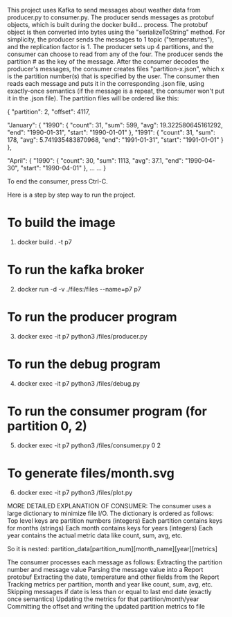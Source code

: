 This project uses Kafka to send messages about weather data from producer.py to consumer.py. The producer sends messages as protobuf objects, which is built during the docker build... process. The protobuf object is then converted into bytes using the "serializeToString" method. 
For simplicity, the producer sends the messages to 1 topic ("temperatures"), and the replication factor is 1. The producer sets up 4 partitions, and the consumer can choose to read from any of the four. The producer sends the partition # as the key of the message. 
After the consumer decodes the producer's messages, the consumer creates files "partition-x.json", which x is the partition number(s) that is specified by the user. The consumer then reads each message and puts it in the corresponding .json file, using exactly-once semantics (if the message is a repeat, the consumer won't put it in the .json file).
The partition files will be ordered like this:

{
  "partition": 2,
  "offset": 4117,

  "January": {
    "1990": {
      "count": 31,
      "sum": 599,
      "avg": 19.322580645161292,
      "end": "1990-01-31",
      "start": "1990-01-01"
    },
    "1991": {
      "count": 31,
      "sum": 178,
      "avg": 5.741935483870968,
      "end": "1991-01-31",
      "start": "1991-01-01"
    }
  },

  "April": {
    "1990": {
      "count": 30,
      "sum": 1113,
      "avg": 37.1,
      "end": "1990-04-30",
      "start": "1990-04-01"
    },
    ...
  ...
}

To end the consumer, press Ctrl-C.

Here is a step by step way to run the project.

# To build the image
1) docker build . -t p7

# To run the kafka broker
2) docker run -d -v ./files:/files --name=p7 p7

# To run the producer program
3) docker exec -it p7 python3 /files/producer.py

# To run the debug program
4) docker exec -it p7 python3 /files/debug.py

# To run the consumer program (for partition 0, 2)
5) docker exec -it p7 python3 /files/consumer.py 0 2

# To generate files/month.svg
6) docker exec -it p7 python3 /files/plot.py



MORE DETAILED EXPLANATION OF CONSUMER:
The consumer uses a large dictionary to minimize file I/O. The dictionary is ordered as follows:
  Top level keys are partition numbers (integers)
  Each partition contains keys for months (strings)
  Each month contains keys for years (integers)
  Each year contains the actual metric data like count, sum, avg, etc.

So it is nested:
  partition_data[partition_num][month_name][year][metrics]

The consumer processes each message as follows:
  Extracting the partition number and message value
  Parsing the message value into a Report protobuf
  Extracting the date, temperature and other fields from the Report
  Tracking metrics per partition, month and year like count, sum, avg, etc.
  Skipping messages if date is less than or equal to last end date (exactly once semantics)
  Updating the metrics for that partition/month/year
  Committing the offset and writing the updated partition metrics to file


    
